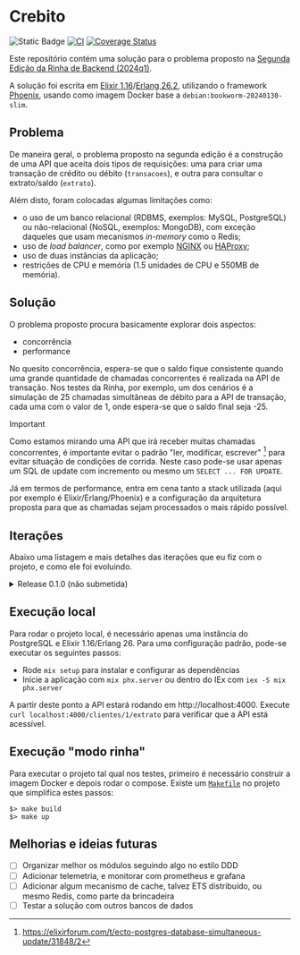 # Crebito

![Static Badge](https://img.shields.io/badge/rinha_de_backend-2024_q1-yellow)  [![CI](https://github.com/anderkonzen/crebito/actions/workflows/ci.yaml/badge.svg)](https://github.com/anderkonzen/crebito/actions/workflows/ci.yaml)  [![Coverage Status](https://coveralls.io/repos/github/anderkonzen/crebito/badge.svg?branch=main)](https://coveralls.io/github/anderkonzen/crebito?branch=main)

Este repositório contém uma solução para o problema proposto na [Segunda Edição da Rinha de Backend (2024q1)](https://github.com/zanfranceschi/rinha-de-backend-2024-q1).

A solução foi escrita em [Elixir 1.16](https://elixir-lang.org/)/[Erlang 26.2](https://www.erlang.org/), utilizando o framework [Phoenix](https://www.phoenixframework.org/), usando como imagem Docker base a `debian:bookworm-20240130-slim`.

## Problema

De maneira geral, o problema proposto na segunda edição é a construção de uma API que aceita dois tipos de requisições: uma para criar uma transação de crédito ou débito (`transacoes`), e outra para consultar o extrato/saldo (`extrato`).

Além disto, foram colocadas algumas limitações como:
* o uso de um banco relacional (RDBMS, exemplos: MySQL, PostgreSQL) ou não-relacional (NoSQL, exemplos: MongoDB), com exceção daqueles que usam mecanismos _in-memory_ como o Redis;
* uso de _load balancer_, como por exemplo [NGINX](https://www.nginx.com/) ou [HAProxy](https://www.haproxy.org/);
* uso de duas instâncias da aplicação;
* restrições de CPU e memória (1.5 unidades de CPU e 550MB de memória).

## Solução

O problema proposto procura basicamente explorar dois aspectos:
* concorrência
* performance

No quesito concorrência, espera-se que o saldo fique consistente quando uma grande quantidade de chamadas concorrentes é realizada na API de transação.
Nos testes da Rinha, por exemplo, um dos cenários é a simulação de 25 chamadas simultâneas de débito para a API de transação, cada uma com o valor de 1, onde espera-se que o saldo final seja -25.

> [!IMPORTANT]
> Como estamos mirando uma API que irá receber muitas chamadas concorrentes, é importante evitar o padrão "ler, modificar, escrever" [^1] para evitar situação de condições de corrida. Neste caso pode-se usar apenas um SQL de update com incremento ou mesmo um `SELECT ... FOR UPDATE`.

Já em termos de performance, entra em cena tanto a stack utilizada (aqui por exemplo é Elixir/Erlang/Phoenix) e a configuração da arquitetura proposta para que as chamadas sejam processados o mais rápido possível.

## Iterações

Abaixo uma listagem e mais detalhes das iterações que eu fiz com o projeto, e como ele foi evoluindo.

<details>

<summary>Release 0.1.0 (não submetida)</summary>
<br />

Na primeira implementação, utilizei a configuração de arquitetura proposta sem alterar os parâmetros de CPU ou memória. Também utilizei a configuração proposta do NGINX.

Aqui me preocupei mais em fazer o setup do projeto com o intuito de apenas passar nos [testes da Rinha](https://github.com/zanfranceschi/rinha-de-backend-2024-q1?tab=readme-ov-file#ferramenta-de-teste). Como fazia um tempo que eu não criava um projeto Phoenix do zero, gastei um tempo fazendo a configuração do projeto em si, e também do [CI](https://github.com/anderkonzen/crebito/actions/workflows/ci.yaml) (com checks de análise estática, auditoria de dependências e testes) e publicação da imagem no DockerHub.

![CleanShot 2024-02-17 at 7  30 36](https://github.com/anderkonzen/crebito/assets/1413997/9b8ac677-571d-4ca1-af68-9f0dfa8389ec)

Na primeira rodada de testes percebi que a parte de concorrência não tinha ficado legal (eu tinha tentando usar apenas changesets e Multi), e acabei optando por fazer um update com incremento, e também garantir que o saldo não ficasse além do limite com uma constraint check na tabela. Na imagem abaixo podemos ver que todos os testes passaram, e o tempo p75 ficou em 5ms.

![CleanShot 2024-02-17 at 5  17 08](https://github.com/anderkonzen/crebito/assets/1413997/b9847daf-2579-4d2e-8457-92042090e4b6)

</details>

## Execução local

Para rodar o projeto local, é necessário apenas uma instância do PostgreSQL e Elixir 1.16/Erlang 26. Para uma configuração padrão, pode-se executar os seguintes passos:

* Rode `mix setup` para instalar e configurar as dependências
* Inicie a aplicação com `mix phx.server` ou dentro do IEx com `iex -S mix phx.server`

A partir deste ponto a API estará rodando em http://localhost:4000. Execute `curl localhost:4000/clientes/1/extrato` para verificar que a API está acessível.

## Execução "modo rinha"

Para executar o projeto tal qual nos testes, primeiro é necessário construir a imagem Docker e depois rodar o compose. Existe um [`Makefile`](https://github.com/anderkonzen/crebito/blob/main/Makefile) no projeto que simplifica estes passos:

```shell
$> make build
$> make up
```

## Melhorias e ideias futuras

- [ ] Organizar melhor os módulos seguindo algo no estilo DDD
- [ ] Adicionar telemetria, e monitorar com prometheus e grafana
- [ ] Adicionar algum mecanismo de cache, talvez ETS distribuído, ou mesmo Redis, como parte da brincadeira
- [ ] Testar a solução com outros bancos de dados

[^1]: https://elixirforum.com/t/ecto-postgres-database-simultaneous-update/31848/2
